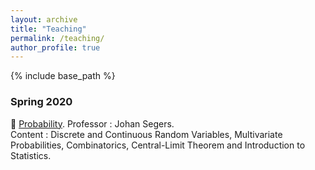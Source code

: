 ```yaml
---
layout: archive
title: "Teaching"
permalink: /teaching/
author_profile: true
---
```


{% include base_path %}

### Spring 2020

🎲 [Probability](https://uclouvain.be/en-cours-2022-linge1113). Professor : Johan Segers.  
Content : Discrete and Continuous Random Variables, Multivariate Probabilities, Combinatorics, Central-Limit Theorem and Introduction to Statistics.
